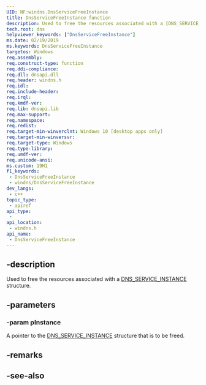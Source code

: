 ```yaml
---
UID: NF:windns.DnsServiceFreeInstance
title: DnsServiceFreeInstance function
description: Used to free the resources associated with a [DNS_SERVICE_INSTANCE](ns-windns-dns_service_instance.md) structure.
tech.root: dns
helpviewer_keywords: ["DnsServiceFreeInstance"]
ms.date: 02/19/2019
ms.keywords: DnsServiceFreeInstance
targetos: Windows
req.assembly: 
req.construct-type: function
req.ddi-compliance: 
req.dll: dnsapi.dll
req.header: windns.h
req.idl: 
req.include-header: 
req.irql: 
req.kmdf-ver: 
req.lib: dnsapi.lib
req.max-support: 
req.namespace: 
req.redist: 
req.target-min-winverclnt: Windows 10 [desktop apps only]
req.target-min-winversvr: 
req.target-type: Windows
req.type-library: 
req.umdf-ver: 
req.unicode-ansi: 
ms.custom: 19H1
f1_keywords:
 - DnsServiceFreeInstance
 - windns/DnsServiceFreeInstance
dev_langs:
 - c++
topic_type:
 - apiref
api_type:
 - 
api_location:
 - windns.h
api_name:
 - DnsServiceFreeInstance
---
```


## -description

Used to free the resources associated with a [DNS_SERVICE_INSTANCE](/windows/win32/api/windns/ns-windns-dns_service_instance) structure.

## -parameters

### -param pInstance

A pointer to the [DNS_SERVICE_INSTANCE](ns-windns-dns_service_instance.md) structure that is to be freed.

## -remarks

## -see-also

